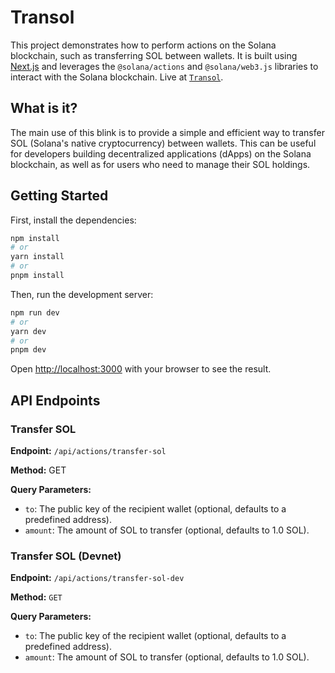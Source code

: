 # Transol

This project demonstrates how to perform actions on the Solana blockchain, such as transferring SOL between wallets. It is built using [Next.js](https://nextjs.org) and leverages the `@solana/actions` and `@solana/web3.js` libraries to interact with the Solana blockchain. Live at [`Transol`](https://transol.ayushagr.me).

## What is it?

The main use of this blink is to provide a simple and efficient way to transfer SOL (Solana's native cryptocurrency) between wallets. This can be useful for developers building decentralized applications (dApps) on the Solana blockchain, as well as for users who need to manage their SOL holdings.

## Getting Started

First, install the dependencies:

```bash
npm install
# or
yarn install
# or
pnpm install
```

Then, run the development server:

```bash
npm run dev
# or
yarn dev
# or
pnpm dev
```

Open [http://localhost:3000](http://localhost:3000) with your browser to see the result.

## API Endpoints

### Transfer SOL

**Endpoint:** `/api/actions/transfer-sol`

**Method:** GET

**Query Parameters:**

- `to`: The public key of the recipient wallet (optional, defaults to a predefined address).
- `amount`: The amount of SOL to transfer (optional, defaults to 1.0 SOL).

### Transfer SOL (Devnet)

**Endpoint:** `/api/actions/transfer-sol-dev`

**Method:** `GET`

**Query Parameters:**

- `to`: The public key of the recipient wallet (optional, defaults to a predefined address).
- `amount`: The amount of SOL to transfer (optional, defaults to 1.0 SOL).
